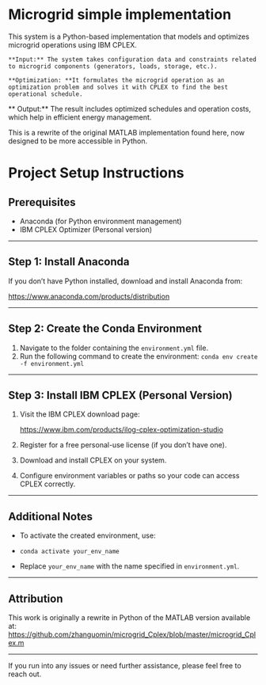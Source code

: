 # Microgrid simple implementation
This system is a Python-based implementation that models and optimizes microgrid operations using IBM CPLEX.

    **Input:** The system takes configuration data and constraints related to microgrid components (generators, loads, storage, etc.).

    **Optimization: **It formulates the microgrid operation as an optimization problem and solves it with CPLEX to find the best operational schedule.

   ** Output:** The result includes optimized schedules and operation costs, which help in efficient energy management.

This is a rewrite of the original MATLAB implementation found here, now designed to be more accessible in Python.

# Project Setup Instructions

## Prerequisites

- Anaconda (for Python environment management)  
- IBM CPLEX Optimizer (Personal version)

---

## Step 1: Install Anaconda

If you don’t have Python installed, download and install Anaconda from:

https://www.anaconda.com/products/distribution

---

## Step 2: Create the Conda Environment


1. Navigate to the folder containing the `environment.yml` file.  
2. Run the following command to create the environment:
   `conda env create -f environment.yml`

---

## Step 3: Install IBM CPLEX (Personal Version)

1. Visit the IBM CPLEX download page:

   https://www.ibm.com/products/ilog-cplex-optimization-studio

2. Register for a free personal-use license (if you don’t have one).  
3. Download and install CPLEX on your system.  
4. Configure environment variables or paths so your code can access CPLEX correctly.

---

## Additional Notes

- To activate the created environment, use:
-  `conda activate your_env_name`
  
- Replace `your_env_name` with the name specified in `environment.yml`.

---

## Attribution

This work is originally a rewrite in Python of the MATLAB version available at:  
https://github.com/zhanguomin/microgrid_Cplex/blob/master/microgrid_Cplex.m

---

If you run into any issues or need further assistance, please feel free to reach out.


